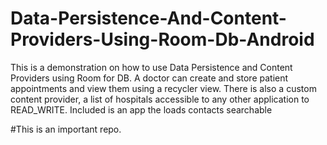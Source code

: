 # Data-Persistence-And-Content-Providers-Using-Room-Db-Android
This is a demonstration on how to use Data Persistence and Content Providers using Room for DB. A doctor can create and store patient appointments and view them using a recycler view. There is also a custom content provider, a list of hospitals accessible to any other application to READ_WRITE. Included is an app the loads contacts searchable

#This is an important repo.
